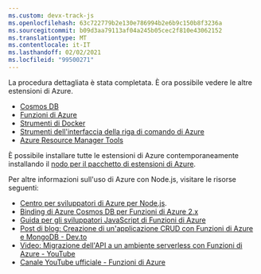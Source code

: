 ```yaml
---
ms.custom: devx-track-js
ms.openlocfilehash: 63c722779b2e130e786994b2e6b9c150b8f3236a
ms.sourcegitcommit: b09d3aa79113af04a245b05cec2f810e43062152
ms.translationtype: MT
ms.contentlocale: it-IT
ms.lasthandoff: 02/02/2021
ms.locfileid: "99500271"
---
```

La procedura dettagliata è stata completata. È ora possibile vedere le altre estensioni di Azure.

* [Cosmos DB](https://marketplace.visualstudio.com/items?itemName=ms-azuretools.vscode-cosmosdb)
* [Funzioni di Azure](https://marketplace.visualstudio.com/items?itemName=ms-azuretools.vscode-azurefunctions)
* [Strumenti di Docker](https://marketplace.visualstudio.com/items?itemName=ms-azuretools.vscode-docker)
* [Strumenti dell'interfaccia della riga di comando di Azure](https://marketplace.visualstudio.com/items?itemName=ms-vscode.azurecli)
* [Azure Resource Manager Tools](https://marketplace.visualstudio.com/items?itemName=msazurermtools.azurerm-vscode-tools)

È possibile installare tutte le estensioni di Azure contemporaneamente installando il [nodo per il pacchetto di estensioni di Azure](https://marketplace.visualstudio.com/items?itemName=ms-vscode.vscode-node-azure-pack).

Per altre informazioni sull'uso di Azure con Node.js, visitare le risorse seguenti:

* [Centro per sviluppatori di Azure per Node.js](../index.yml).
* [Binding di Azure Cosmos DB per Funzioni di Azure 2.x](/azure/azure-functions/functions-bindings-cosmosdb-v2?tabs=javascript)
* [Guida per gli sviluppatori JavaScript di Funzioni di Azure](/azure/azure-functions/functions-reference-node)
* [Post di blog: Creazione di un'applicazione CRUD con Funzioni di Azure e MongoDB - Dev.to](https://dev.to/vidamrr/cosmos-db-crud-operations-using-azure-functions-4d27)
* [Video: Migrazione dell'API a un ambiente serverless con Funzioni di Azure - YouTube](https://youtu.be/89WXgaY-NqY)
* [Canale YouTube ufficiale - Funzioni di Azure](https://www.youtube.com/channel/UCtUYj6As_XFkOooUFnsJbYg)

